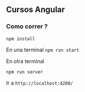 
## Cursos Angular

### Como correr ?

`npm install`

En una terminal 
`npm run start`

En otra terminal

`npm run server`

Ir a 
`http://localhost:4200/`

